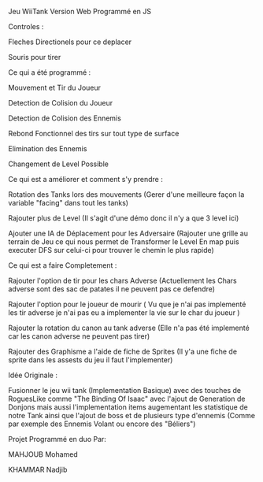 Jeu WiiTank Version Web Programmé en JS

Controles : 

Fleches Directionels pour ce deplacer

Souris pour tirer 

Ce qui a été programmé : 

Mouvement et Tir du Joueur 

Detection de Colision du Joueur

Detection de Colision des Ennemis 

Rebond Fonctionnel des tirs sur tout type de surface 

Elimination des Ennemis

Changement de Level Possible

Ce qui est a améliorer et comment s'y prendre :

Rotation des Tanks lors des mouvements (Gerer d'une meilleure façon la variable "facing" dans tout les tanks)

Rajouter plus de Level (Il s'agit d'une démo donc il n'y a que 3 level ici)

Ajouter une IA de Déplacement pour les Adversaire (Rajouter une grille au terrain de Jeu ce qui nous permet de Transformer le Level En map puis executer DFS sur celui-ci pour trouver le chemin le plus rapide)

Ce qui est a faire Completement : 

Rajouter l'option de tir pour les chars Adverse (Actuellement les Chars adverse sont des sac de patates il ne peuvent pas ce defendre)

Rajouter l'option pour le joueur de mourir ( Vu que je n'ai pas implementé les tir adverse je n'ai pas eu a implementer la vie sur le char du joueur ) 

Rajouter la rotation du canon au tank adverse (Elle n'a pas été implementé car les canon adverse ne peuvent pas tirer)

Rajouter des Graphisme a l'aide de fiche de Sprites (Il y'a une fiche de sprite dans les assests du jeu il faut l'implementer) 

Idée Originale :

Fusionner le jeu wii tank (Implementation Basique) avec des touches de RoguesLike comme "The Binding Of Isaac" avec l'ajout de Generation de Donjons mais aussi l'implementation items augementant les statistique de notre Tank ainsi que l'ajout de boss et de plusieurs type d'ennemis (Comme par exemple des Ennemis Volant ou encore des "Béliers")

Projet Programmé en duo Par:

MAHJOUB Mohamed

KHAMMAR Nadjib
